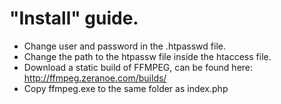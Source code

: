 # "Install" guide.
* Change user and password in the .htpasswd file.
* Change the path to the htpassw file inside the htaccess file.
* Download a static build of FFMPEG, can be found here: http://ffmpeg.zeranoe.com/builds/
* Copy ffmpeg.exe to the same folder as index.php